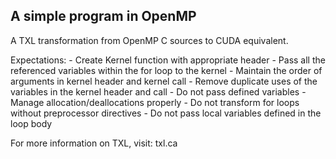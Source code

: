 ## A simple program in OpenMP

A TXL transformation from OpenMP C sources to CUDA equivalent.

Expectations:
      - Create Kernel function with appropriate header
      - Pass all the referenced variables within the for loop to the kernel
      - Maintain the order of arguments in kernel header and kernel call
      - Remove duplicate uses of the variables in the kernel header and call
      - Do not pass defined variables
      - Manage allocation/deallocations properly
      - Do not transform for loops without preprocessor directives
      - Do not pass local variables defined in the loop body

For more information on TXL, visit: txl.ca
